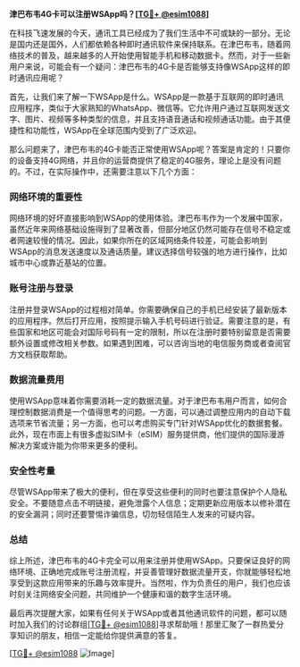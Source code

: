 **津巴布韦4G卡可以注册WSApp吗？[[TG💪+ @esim1088](https://t.me/s/esim1088)]**

在科技飞速发展的今天，通讯工具已经成为了我们生活中不可或缺的一部分。无论是国内还是国外，人们都依赖各种即时通讯软件来保持联系。在津巴布韦，随着网络技术的普及，越来越多的人开始使用智能手机和移动数据卡。然而，对于一些新用户来说，可能会有一个疑问：津巴布韦的4G卡是否能够支持像WSApp这样的即时通讯应用呢？

首先，让我们来了解一下WSApp是什么。WSApp是一款基于互联网的即时通讯应用程序，类似于大家熟知的WhatsApp、微信等。它允许用户通过互联网发送文字、图片、视频等多种类型的信息，并且支持语音通话和视频通话功能。由于其便捷性和功能性，WSApp在全球范围内受到了广泛欢迎。

那么问题来了，津巴布韦的4G卡能否正常使用WSApp呢？答案是肯定的！只要你的设备支持4G网络，并且你的运营商提供了稳定的4G服务，理论上是没有问题的。不过，在实际操作中，还需要注意以下几个方面：

### 网络环境的重要性

网络环境的好坏直接影响到WSApp的使用体验。津巴布韦作为一个发展中国家，虽然近年来网络基础设施得到了显著改善，但部分地区仍然可能存在信号不稳定或者网速较慢的情况。因此，如果你所在的区域网络条件较差，可能会影响到WSApp的消息发送速度以及通话质量。建议选择信号较强的地方进行操作，比如城市中心或靠近基站的位置。

### 账号注册与登录

注册并登录WSApp的过程相对简单。你需要确保自己的手机已经安装了最新版本的应用程序。然后打开应用，按照提示输入手机号码进行验证。需要注意的是，有些国家和地区可能会对国际号码有一定的限制，所以在注册时要特别留意是否需要额外设置或修改相关参数。如果遇到困难，可以咨询当地的电信服务商或者查阅官方文档获取帮助。

### 数据流量费用

使用WSApp意味着你需要消耗一定的数据流量。对于津巴布韦用户而言，如何合理控制数据消费是一个值得思考的问题。一方面，可以通过调整应用内的自动下载选项来节省流量；另一方面，也可以考虑购买专门针对WSApp优化的数据套餐。此外，现在市面上有很多虚拟SIM卡（eSIM）服务提供商，他们提供的国际漫游解决方案或许能为你带来更多的便利。

### 安全性考量

尽管WSApp带来了极大的便利，但在享受这些便利的同时也要注意保护个人隐私安全。不要随意点击不明链接，避免泄露个人信息；定期更新应用版本以修补潜在的安全漏洞；同时还要警惕诈骗信息，切勿轻信陌生人发来的可疑内容。

### 总结

综上所述，津巴布韦的4G卡完全可以用来注册并使用WSApp。只要保证良好的网络环境、正确地完成账号注册流程，并妥善管理好数据流量开支，你就能够轻松地享受到这款应用带来的乐趣与效率提升。当然啦，作为负责任的用户，我们也应该时刻关注网络安全问题，共同维护一个健康和谐的数字生活环境。

最后再次提醒大家，如果有任何关于WSApp或者其他通讯软件的问题，都可以随时加入我们的讨论群组[[TG💪+ @esim1088](https://t.me/s/esim1088)]寻求帮助哦！那里汇聚了一群热爱分享知识的朋友，相信一定能给你提供满意的答复。

[[TG💪+ @esim1088](https://t.me/s/esim1088) ![Image](https://i.postimg.cc/4NQfJmqS/Snipaste-2025-05-13-00-14-12.png)]